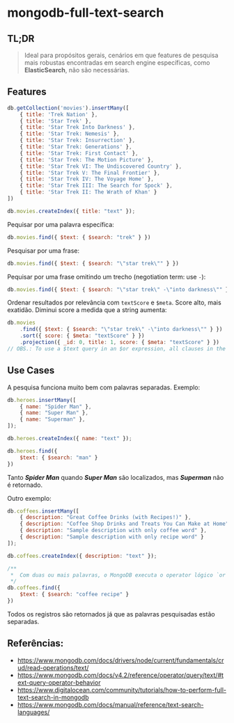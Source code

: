 # mongodb-full-text-search

## TL;DR
> Ideal para propósitos gerais, cenários em que features de pesquisa mais robustas encontradas em search engine específicas, como **ElasticSearch**, não são necessárias.

## Features

```js
db.getCollection('movies').insertMany([
    { title: 'Trek Nation' },
    { title: 'Star Trek' },
    { title: 'Star Trek Into Darkness' },
    { title: 'Star Trek: Nemesis' },
    { title: 'Star Trek: Insurrection' },
    { title: 'Star Trek: Generations' },
    { title: 'Star Trek: First Contact' },
    { title: 'Star Trek: The Motion Picture' },
    { title: 'Star Trek VI: The Undiscovered Country' },
    { title: 'Star Trek V: The Final Frontier' },
    { title: 'Star Trek IV: The Voyage Home' },
    { title: 'Star Trek III: The Search for Spock' },
    { title: 'Star Trek II: The Wrath of Khan' }
])

db.movies.createIndex({ title: "text" });
```

Pequisar por uma palavra específica:
```js
db.movies.find({ $text: { $search: "trek" } })
```

Pesquisar por uma frase:
```js
db.movies.find({ $text: { $search: "\"star trek\"" } })
```

Pequisar por uma frase omitindo um trecho (negotiation term: use `-`):
```js
db.movies.find({ $text: { $search: "\"star trek\" -\"into darkness\"" } })
```
Ordenar resultados por relevância com `textScore` e `$meta`. Score alto, mais exatidão. Diminui score a medida que a string aumenta:
```js
db.movies
    .find({ $text: { $search: "\"star trek\" -\"into darkness\"" } })
    .sort({ score: { $meta: "textScore" } })
    .projection({ _id: 0, title: 1, score: { $meta: "textScore" } })
// OBS.: To use a $text query in an $or expression, all clauses in the $or array must be indexed.
```

## Use Cases

A pesquisa funciona muito bem com palavras separadas. Exemplo:
```js
db.heroes.insertMany([
    { name: "Spider Man" },
    { name: "Super Man" },
    { name: "Superman" },
]);

db.heroes.createIndex({ name: "text" });
```

```js
db.heroes.find({
    $text: { $search: "man" }
})
```

Tanto ***Spider Man*** quando ***Super Man*** são localizados, mas ***Superman*** não é retornado.

Outro exemplo:
```js
db.coffees.insertMany([
    { description: "Great Coffee Drinks (with Recipes!)" },
    { description: "Coffee Shop Drinks and Treats You Can Make at Home" },
    { description: "Sample description with only coffee word" },
    { description: "Sample description with only recipe word" }
]);

db.coffees.createIndex({ description: "text" });

/**
 *  Com duas ou mais palavras, o MongoDB executa o operator lógico `or`
 */
db.coffees.find({
    $text: { $search: "coffee recipe" }
})
```

Todos os registros são retornados já que as palavras pesquisadas estão separadas.

## Referências:
* https://www.mongodb.com/docs/drivers/node/current/fundamentals/crud/read-operations/text/
* https://www.mongodb.com/docs/v4.2/reference/operator/query/text/#text-query-operator-behavior
* https://www.digitalocean.com/community/tutorials/how-to-perform-full-text-search-in-mongodb
* https://www.mongodb.com/docs/manual/reference/text-search-languages/
